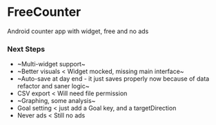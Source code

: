 # FreeCounter
Android counter app with widget, free and no ads

### Next Steps
 - ~Multi-widget support~
 - ~Better visuals < Widget mocked, missing main interface~
 - ~Auto-save at day end - it just saves properly now because of data refactor and saner logic~
 - CSV export < Will need file permission
 - ~Graphing, some analysis~
 - Goal setting < just add a Goal key, and a targetDirection
 - Never ads < Still no ads

